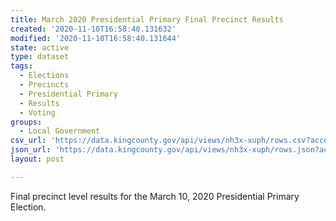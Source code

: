 ```yaml
---
title: March 2020 Presidential Primary Final Precinct Results
created: '2020-11-10T16:58:40.131632'
modified: '2020-11-10T16:58:40.131644'
state: active
type: dataset
tags:
  - Elections
  - Precincts
  - Presidential Primary
  - Results
  - Voting
groups:
  - Local Government
csv_url: 'https://data.kingcounty.gov/api/views/nh3x-xuph/rows.csv?accessType=DOWNLOAD'
json_url: 'https://data.kingcounty.gov/api/views/nh3x-xuph/rows.json?accessType=DOWNLOAD'
layout: post

---
```

Final precinct level results for the March 10, 2020 Presidential Primary Election.
